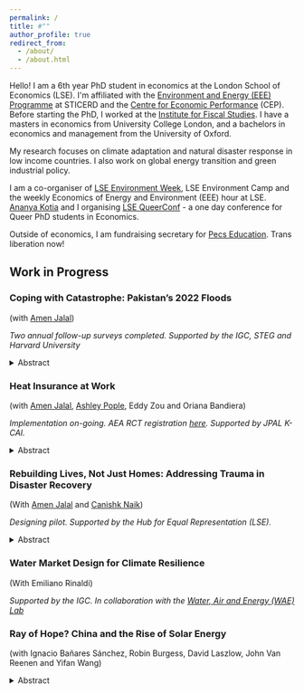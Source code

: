 ```yaml
---
permalink: /
title: #""
author_profile: true
redirect_from: 
  - /about/
  - /about.html
---
```


Hello! I am a 6th year PhD student in economics at the London School of Economics (LSE). I'm affiliated with the [Environment and Energy (EEE) Programme](https://sticerd.lse.ac.uk/_new/our-work/economics-of-environment-and-energy/) at STICERD and the [Centre for Economic Performance](https://cep.lse.ac.uk/_new/people/person.asp?id=11236#:~:text=Pol%20Simpson%20is%20a%20PhD,the%20Institute%20for%20Fiscal%20Studies.) (CEP). Before starting the PhD, I worked at the [Institute for Fiscal Studies](https://ifs.org.uk). I have a masters in economics from University College London, and a bachelors in economics and management from the University of Oxford. 

My research focuses on climate adaptation and natural disaster response in low income countries. I also work on global energy transition and green industrial policy. 

I am a co-organiser of [LSE Environment Week](https://www.lse-environment-week.com), LSE Environment Camp and the weekly Economics of Energy and Environment (EEE) hour at LSE. [Ananya Kotia](https://ananyakotia.com) and I organising [LSE QueerConf](https://www.lsequeerconf.com) - a one day conference for Queer PhD students in Economics. 

Outside of economics, I am fundraising secretary for [Pecs Education](https://pecseducation.com). Trans liberation now!  

## Work in Progress 

### Coping with Catastrophe: Pakistan’s 2022 Floods

(with [Amen Jalal](https://amenjalal.com))

_Two annual follow-up surveys completed. Supported by the IGC, STEG and Harvard University_

<details>
  <summary>Abstract</summary>
Disaster response policies often focus on immediate relief or long-term reconstruction, but what happens in between? We examine how the impacts of Pakistan's 2022 floods evolve over two years, by collecting panel data from 5,100 low-income households across six districts, and leveraging exogenous local variation in topography and rainfall to estimate causal effects. One year post-floods, a more severe flood shock depleted household assets and reduced labor demand, prompting households to sell assets, commute further for work, and turn to self-employment. They also received more formal and informal aid. As a result, they were able to sustain consumption levels on par with less affected households. However, by year two these patterns are reversed: more flooded households have returned to private employment, working similar hours as less flooded households, but doing so at lower wages. They are also more likely to report reducing consumption and health expenditure, taking new loans and drawing down savings to make ends meet. We also find that more intense floods have persistent negative impacts on physical and mental health - particularly women’s. These findings reveal a medium-run assistance gap: after emergency relief but before long-run reconstruction, households face income risks that standard disaster response overlooks, allowing the effects of climate shocks to persist through labor markets.

</details>

### Heat Insurance at Work 

(with [Amen Jalal](https://amenjalal.com), [Ashley Pople](https://www.ashleypople.com), Eddy Zou and Oriana Bandiera)

_Implementation on-going. AEA RCT registration [here](https://www.socialscienceregistry.org/trials/15728). Supported by JPAL K-CAI._

<details>
  <summary>Abstract</summary>
Heatwaves, intensified by climate change, hit the poorest the hardest. Many are exposed to dangerous temperatures through outdoor work or limited access to adaptive resources. In 2024, 37 cities in India surpassed 45°C (113°F), and around 40,000 heat stroke cases were reported. How can social protection systems evolve to address the growing losses caused by extreme heat? We evaluate an innovative intervention in India that offers automatic daily wage payments to low-income workers when temperatures exceed a predetermined threshold. Developed by the Self Employed Women’s Association (SEWA) – a union representing over 3 million informal workers – the scheme is the world’s first parametric heat insurance product targeting earnings loss. We use a randomized encouragement design, incentivizing SEWA officers to promote enrollment in 2,821 treatment villages, while 2,821 control villages receive no targeted outreach. Panel survey data – combined with high-frequency measurement during the hot season – will allow us to estimate impacts on labor supply, financial decisions, health, consumption, and adaptive behavior. We also assess willingness to pay relative to actuarially fair pricing, providing evidence on the potential for commercial insurance-based heat protection.
</details>

### Rebuilding Lives, Not Just Homes: Addressing Trauma in Disaster Recovery

(With [Amen Jalal](https://amenjalal.com) and [Canishk Naik](https://canishknaik.github.io)) 

_Designing pilot. Supported by the Hub for Equal Representation (LSE)._

<details>
  <summary>Abstract</summary>

  Disaster recovery often focuses on rebuilding physical infrastructure, overlooking the mental health impact of traumatic events like floods. In Pakistan, where flooding in 2022 submerged a third of the country and lasted up to 8 months, women exposed to a more intense flood shock were 11 pp more likely to have severe psychological distress 2 years later. Ignoring mental health in reconstruction may prolong the socio-economic impact of disasters by limiting individuals’ ability to work, plan, and recover. This project explores complementarities between mental health support and the standard infrastructure-focused approach by randomizing a trauma-based mental health intervention and leveraging natural variation in access to a housing reconstruction program in a 2x2 design. Our findings aim to measure the non-economic losses and damages of climate catastrophes, and inform more holistic disaster recovery policies that address both physical and psychological needs.

  </details>

### Water Market Design for Climate Resilience

(With Emiliano Rinaldi) 

_Supported by the IGC. In collaboration with the [Water, Air and Energy (WAE) Lab](https://www.povertyactionlab.org/page/water-air-and-energy-wae-lab-city-cape-town)_ 

### Ray of Hope? China and the Rise of Solar Energy

(with Ignacio Bañares Sánchez, Robin Burgess, David Laszlow, John Van Reenen and Yifan Wang) 

<details>
  <summary>Abstract</summary>
The rapid decline in the global cost of solar panels from the early 2000s coincided with China's growing dominance in solar photovoltaics (PV) and its adoption of green industrial policies. We evaluate the effectiveness of local, city-level policies to encourage growth and innovation in the Chinese solar industry. Using new data on solar subsidy policies, patenting, production and trade and a synthetic-difference-in-differences approach, we show that production subsidies caused large increases in solar PV output, innovation and productivity. Cities combining production subsidies with R&D support had an even larger impact. We can reject negative spillovers to other cities, finding that business stealing effects are outweighted by knowledge spillovers. Although demand subsidies targeted at solar generation reduced pollution, they had little impact on local solar output and innovation, as additional demand was largely met by supply from other Chinese cities. We interpret these results through the lens of a quantified general equilibrium model with heterogeneous manufacturers, intra-national and international trade costs, and endogenous choices of R&D, entry/exit and trade. Our results suggest substantial benefits to China from its solar policy, even abstracting from the climate change externality. We draw implications for green industrial policies in other countries, suggesting such interventions can foster growth in clean energy. 
</details>


